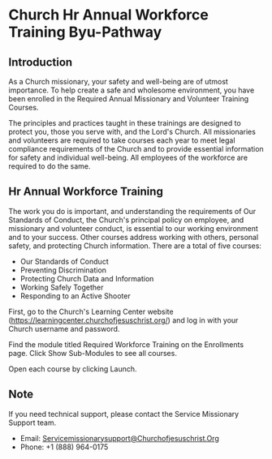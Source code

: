 # Church Hr Annual Workforce Training Byu-Pathway

## Introduction

As a Church missionary, your safety and well-being are of utmost importance. To help create a safe and wholesome environment, you have been enrolled in the Required Annual Missionary and Volunteer Training Courses.

The principles and practices taught in these trainings are designed to protect you, those you serve with, and the Lord's Church. All missionaries and volunteers are required to take courses each year to meet legal compliance requirements of the Church and to provide essential information for safety and individual well-being. All employees of the workforce are required to do the same.

## Hr Annual Workforce Training

The work you do is important, and understanding the requirements of Our Standards of Conduct, the Church's principal policy on employee, and missionary and volunteer conduct, is essential to our working environment and to your success. Other courses address working with others, personal safety, and protecting Church information. There are a total of five courses:

- Our Standards of Conduct
- Preventing Discrimination
- Protecting Church Data and Information
- Working Safely Together
- Responding to an Active Shooter

First, go to the Church's Learning Center website (https://learningcenter.churchofjesuschrist.org/) and log in with your Church username and password.

Find the module titled Required Workforce Training on the Enrollments page. Click Show Sub-Modules to see all courses.

Open each course by clicking Launch.

## Note

If you need technical support, please contact the Service Missionary Support team.

- Email: Servicemissionarysupport@Churchofjesuschrist.Org
- Phone: +1 (888) 964-0175

